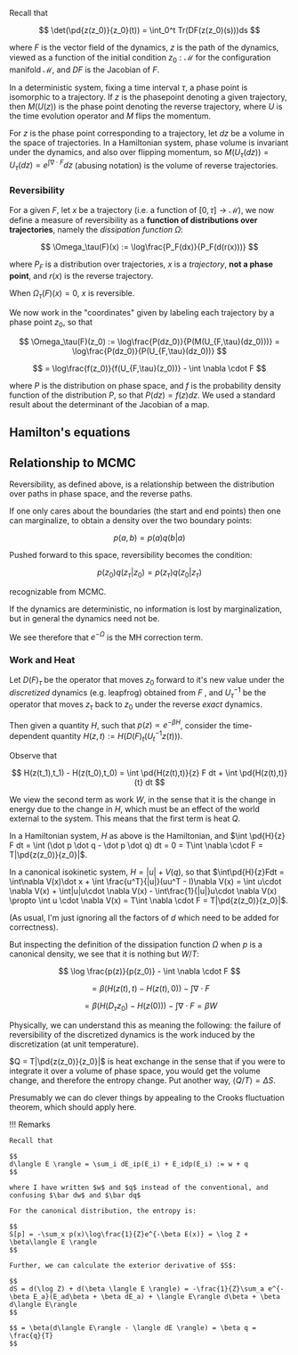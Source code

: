 
$\newcommand{\pd}[2]{\frac{\partial #1}{\partial #2}}$

$\newcommand{\R}{\mathbb{R}}$
$\newcommand{\RR}{\mathbb{R}}$
$\newcommand{\C}{\mathbb{C}}$
$\newcommand{\N}{\mathbb{N}}$


Recall that

$$
\det(\pd{z(z_0)}{z_0}(t)) = \int_0^t Tr(DF(z(z_0)(s)))ds
$$

where $F$ is the vector field of the dynamics, $z$ is the path of the dynamics, viewed as a function of the initial condition $z_0 : \mathcal{M}$ for the configuration manifold $\mathcal{M}$, and $DF$ is the Jacobian of $F$.

In a deterministic system, fixing a time interval $\tau$, a phase point is isomorphic to a trajectory. If $z$ is the phasepoint denoting a given trajectory, then $M(U(z))$ is the phase point denoting the reverse trajectory, where $U$ is the time evolution operator and $M$ flips the momentum.

For $z$ is the phase point corresponding to a trajectory, let $dz$ be a volume in the space of trajectories. In a Hamiltonian system, phase volume is invariant under the dynamics, and also over flipping momentum, so $M(U_\tau(dz))=U_\tau(dz) = e^{\int \nabla \cdot F}dz$ (abusing notation) is the volume of reverse trajectories.


### Reversibility

For a given $F$, let $x$ be a trajectory (i.e. a function of $[0,\tau] \to \mathcal{M}$), we now define a measure of reversibility as a **function of distributions over trajectories**, namely the *dissipation function* $\Omega$:

$$
\Omega_\tau(F)(x) := \log\frac{P_F(dx)}{P_F(d(r(x)))}
$$

where $P_F$ is a distribution over trajectories, $x$ is a *trajectory*, **not a phase point**, and $r(x)$ is the reverse trajectory. 

When $\Omega_\tau(F)(x) = 0$, $x$ is reversible.

We now work in the "coordinates" given by labeling each trajectory by a phase point $z_0$, so that

$$
\Omega_\tau(F)(z_0) := \log\frac{P(dz_0)}{P(M(U_{F,\tau}(dz_0)))} =  \log\frac{P(dz_0)}{P(U_{F,\tau}(dz_0))}
$$

$$
= \log\frac{f(z_0)}{f(U_{F,\tau}(z_0))} - \int \nabla \cdot F
$$

where $P$ is the distribution on phase space, and $f$ is the probability density function of the distribution $P$, so that $P(dz) = f(z)dz$. We used a standard result about the determinant of the Jacobian of a map.

<!-- ??? FT

    Noting that $\Omega_\tau(F)(z) = -\Omega_\tau(F)(M(U_{F,\tau}(z)))$, we see that:

    $$
    \frac{P(\Omega= A)}{P(\Omega = -A)} = \frac{\int dz_0 \delta(\Omega_\tau(F)(z_0) - A)f(z_0)dz_0}{\int dz'_0 \delta(\Omega_\tau(F)(z'_0) + A)f(z'_0)dz'_0}
    $$

    $$
    = \frac{\int dz_0 \delta(\Omega_\tau(F)(z_0) - A)f(z_0)dz_0}{\int dz'_0 \delta(-\Omega_\tau(F)((M\circ U_{F,\tau})z_0) + A)f(z_0)dz_0}
    $$

    = TODO... delta function trick, cancellations...

    $$
    = e^A
    $$

    Further, $\langle e^{-\Omega_\tau(F) }\rangle = 1$, so that by Jensen's equality $0 = \log 1 = \log \langle e^{-\Omega_\tau(F) }\rangle \geq \langle \log e^{-\Omega_\tau(F) }\rangle = \langle {-\Omega_\tau(F) }\rangle$.

    This is a dynamical expression related to the second law of thermodynamics: in expectation over starting points, a forward path is more probable than a backwards one. -->

## Hamilton's equations




## Relationship to MCMC

Reversibility, as defined above, is a relationship between the distribution over paths in phase space, and the reverse paths. 

If one only cares about the boundaries (the start and end points) then one can marginalize, to obtain a density over the two boundary points:

$$
p(a,b) = p(a)q(b | a)
$$

Pushed forward to this space, reversibility becomes the condition:

$$
p(z_0)q(z_\tau|z_0) = p(z_\tau)q(z_0 | z_\tau)
$$

recognizable from MCMC.

If the dynamics are deterministic, no information is lost by marginalization, but in general the dynamics need not be.

We see therefore that $e^{-\Omega}$ is the MH correction term.

<!-- One can either describe such a path by a phase point and a time interval, $(z, \tau)$, or by the two boundary points of the path, $(z_0, z_\tau)$. -->

### Work and Heat

Let $D(F)_\tau$ be the operator that moves $z_0$ forward to it's new value under the *discretized* dynamics (e.g. leapfrog) obtained from $F$ , and $U^{-1}_\tau$ be the operator that moves $z_\tau$ back to $z_0$ under the reverse *exact* dynamics.

Then given a quantity $H$, such that $p(z)\propto e^{-\beta H}$, consider the time-dependent quantity $H(z,t) := H(D(F)_t(U_t^{-1}z(t)))$.

Observe that 

$$
H(z(t_1),t_1) - H(z(t_0),t_0) = \int \pd{H(z(t),t)}{z} F dt + \int \pd{H(z(t),t)}{t} dt
$$

We view the second term as work $W$, in the sense that it is the change in energy due to the change in $H$, which must be an effect of the world external to the system. This means that the first term is heat $Q$.

In a Hamiltonian system, $H$ as above is the Hamiltonian, and $\int \pd{H}{z} F dt = \int (\dot p \dot q - \dot p \dot q) dt = 0 = T\int \nabla \cdot F = T|\pd{z(z_0)}{z_0}|$.



In a canonical isokinetic system, $H = |u| + V(q)$, so that $\int\pd{H}{z}Fdt = \int\nabla V(x)\dot x + \int \frac{u^T}{|u|}(uu^T - I)\nabla V(x) = \int u\cdot \nabla V(x) + \int|u|u\cdot \nabla V(x) - \int\frac{1}{|u|}u\cdot \nabla V(x) \propto \int u \cdot \nabla V(x) = T\int \nabla \cdot F = T|\pd{z(z_0)}{z_0}|$.

(As usual, I'm just ignoring all the factors of $d$ which need to be added for correctness).

But inspecting the definition of the dissipation function $\Omega$ when $p$ is a canonical density, we see that it is nothing but $W/T$:

$$
\log \frac{p(z)}{p(z_0)} - \int \nabla \cdot F
$$

$$
= \beta (H(z(t), t)- H(z(t),0)) - \int \nabla \cdot F
$$

$$
= \beta (H(D_\tau z_0) - H(z(0))) - \int \nabla \cdot F = \beta W
$$

Physically, we can understand this as meaning the following: the failure of reversibility of the discretized dynamics is the work induced by the discretization (at unit temperature).

$Q = T|\pd{z(z_0)}{z_0}|$ is heat exchange in the sense that if you were to integrate it over a volume of phase space, you would get the volume change, and therefore the entropy change. Put another way, $\langle Q/T \rangle = \Delta S$.

Presumably we can do clever things by appealing to the Crooks fluctuation theorem, which should apply here.


!!! Remarks

    Recall that

    $$
    d\langle E \rangle = \sum_i dE_ip(E_i) + E_idp(E_i) := w + q
    $$

    where I have written $w$ and $q$ instead of the conventional, and confusing $\bar dw$ and $\bar dq$

    For the canonical distribution, the entropy is:

    $$
    S[p] = -\sum_x p(x)\log\frac{1}{Z}e^{-\beta E(x)} = \log Z + \beta\langle E \rangle
    $$

    Further, we can calculate the exterior derivative of $S$:

    $$
    dS = d(\log Z) + d(\beta \langle E \rangle) = -\frac{1}{Z}\sum_a e^{-\beta E_a}(E_ad\beta + \beta dE_a) + \langle E\rangle d\beta + \beta d\langle E\rangle
    $$

    $$ = \beta(d\langle E\rangle - \langle dE \rangle) = \beta q = \frac{q}{T}
    $$




<!-- ## The Crooks Fluctuation Theorem

We now consider a theorem more specialized to Hamiltonian dynamics with a time dependence:

$$
H(z,t) = T(p(t)) + V(x(t),\lambda(t))
$$

Then

$$
H(z, \tau) - H(z, 0) = \int_0^\tau \pd{H}{t}dt = \int_0^\tau \pd{H}{\lambda}d\lambda + \int_0^\tau \pd{H}{z}\dot z dt
$$ -->